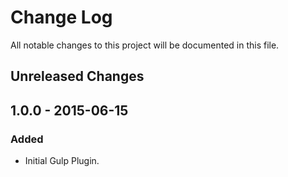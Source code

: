 # Change Log

All notable changes to this project will be documented in this file.

## Unreleased Changes

## 1.0.0 - 2015-06-15
### Added
- Initial Gulp Plugin.
